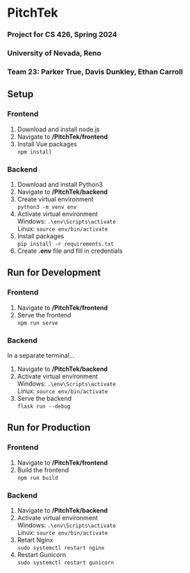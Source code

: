 # PitchTek
### Project for CS 426, Spring 2024
### University of Nevada, Reno
### Team 23: Parker True, Davis Dunkley, Ethan Carroll

## Setup

### Frontend
1. Download and install node.js
2. Navigate to **/PitchTek/frontend**
3. Install Vue packages \
    ```npm install```

### Backend
1. Download and install Python3
2. Navigate to **/PitchTek/backend**
3. Create virtual environment \
    ```python3 -m venv env```
4. Activate virtual environment \
    Windows: ```.\env\Scripts\activate``` \
    Linux: ```source env/bin/activate```
6. Install packages \
    ```pip install -r requirements.txt```
7. Create **.env** file and fill in credentials

## Run for Development

### Frontend
1. Navigate to **/PitchTek/frontend**
2. Serve the frontend \
    ```npm run serve```

### Backend
In a separate terminal...
1. Navigate to **/PitchTek/backend**
2. Activate virtual environment \
    Windows: ```.\env\Scripts\activate``` \
    Linux: ```source env/bin/activate```
3. Serve the backend \
    ```flask run --debug```

## Run for Production

### Frontend
1. Navigate to **/PitchTek/frontend**
2. Build the frontend \
    ```npm run build```

### Backend
1. Navigate to **/PitchTek/backend**
2. Activate virtual environment \
    Windows: ```.\env\Scripts\activate``` \
    Linux: ```source env/bin/activate```
3. Retart Nginx \
    ```sudo systemctl restart nginx```
4. Restart Gunicorn \
    ```sudo systemctl restart gunicorn```
